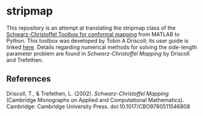 # stripmap 

This repository is an attempt at translating the stripmap class of the [Schwarz-Christoffel Toolbox for conformal mapping](https://github.com/tobydriscoll/sc-toolbox) from MATLAB to Python. This toolbox was developed by Tobin A Driscoll; its user guide is linked [here](https://tobydriscoll.net/project/sc-toolbox/guide.pdf). Details regarding numerical methods for solving the side-length parameter problem are found in *Schwarz-Christoffel Mapping* by Driscoll and Trefethen. 

## References 

Driscoll, T., & Trefethen, L. (2002). *Schwarz-Christoffel Mapping* (Cambridge Monographs on Applied and Computational Mathematics). Cambridge: Cambridge University Press. doi:10.1017/CBO9780511546808
